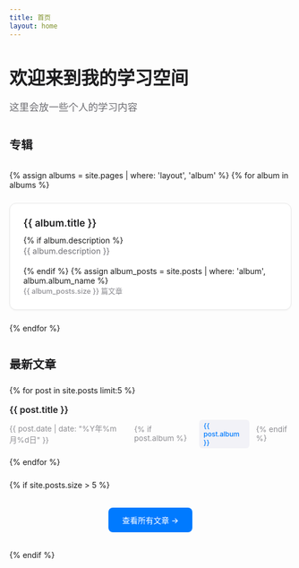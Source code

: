 ```yaml
---
title: 首页
layout: home
---
```


# 欢迎来到我的学习空间

 这里会放一些个人的学习内容

## 专辑

<div class="albums-grid">
  {% assign albums = site.pages | where: 'layout', 'album' %}
  {% for album in albums %}
    <div class="album-card">
      <h3><a href="{{ album.url }}">{{ album.title }}</a></h3>
      {% if album.description %}
        <p>{{ album.description }}</p>
      {% endif %}
      {% assign album_posts = site.posts | where: 'album', album.album_name %}
      <div class="album-meta">{{ album_posts.size }} 篇文章</div>
    </div>
  {% endfor %}
</div>

## 最新文章

<div class="posts-list">
  {% for post in site.posts limit:5 %}
    <div class="post-item">
      <h3><a href="{{ post.url }}">{{ post.title }}</a></h3>
      <div class="post-meta">
        <time>{{ post.date | date: "%Y年%m月%d日" }}</time>
        {% if post.album %}<span class="album-tag">{{ post.album }}</span>{% endif %}
      </div>
    </div>
  {% endfor %}
</div>

{% if site.posts.size > 5 %}
<div class="view-all">
  <a href="/albums/">查看所有文章 →</a>
</div>
{% endif %}

<style>
/* 苹果风格的简洁设计 */
.albums-grid {
  display: grid;
  grid-template-columns: repeat(auto-fit, minmax(280px, 1fr));
  gap: 1.5rem;
  margin: 2rem 0;
}

.album-card {
  background: #ffffff;
  border: 1px solid #e8e8e8;
  border-radius: 12px;
  padding: 1.5rem;
  transition: all 0.3s cubic-bezier(0.25, 0.46, 0.45, 0.94);
  box-shadow: 0 1px 3px rgba(0,0,0,0.05);
}

.album-card:hover {
  transform: translateY(-2px);
  box-shadow: 0 8px 25px rgba(0,0,0,0.15);
  border-color: #d1d1d1;
}

.album-card h3 {
  margin: 0 0 0.75rem 0;
  font-size: 1.1rem;
  font-weight: 600;
}

.album-card h3 a {
  text-decoration: none;
  color: #1d1d1f;
  transition: color 0.2s ease;
}

.album-card h3 a:hover {
  color: #007aff;
}

.album-card p {
  color: #6e6e73;
  font-size: 0.9rem;
  line-height: 1.5;
  margin: 0 0 1rem 0;
}

.album-meta {
  color: #8e8e93;
  font-size: 0.8rem;
  font-weight: 500;
}

.posts-list {
  margin: 1.5rem 0;
}

.post-item {
  padding: 1rem 0;
  border-bottom: 1px solid #f2f2f2;
  transition: background-color 0.2s ease;
}

.post-item:last-child {
  border-bottom: none;
}

.post-item:hover {
  background-color: #fafafa;
  border-radius: 8px;
  padding: 1rem;
  margin: 0 -1rem;
}

.post-item h3 {
  margin: 0 0 0.5rem 0;
  font-size: 1rem;
  font-weight: 600;
}

.post-item h3 a {
  text-decoration: none;
  color: #1d1d1f;
  transition: color 0.2s ease;
}

.post-item h3 a:hover {
  color: #007aff;
}

.post-meta {
  display: flex;
  align-items: center;
  gap: 0.75rem;
  font-size: 0.85rem;
  color: #8e8e93;
}

.album-tag {
  background: #f2f2f7;
  padding: 0.2rem 0.5rem;
  border-radius: 6px;
  font-size: 0.75rem;
  color: #007aff;
  font-weight: 500;
}

.view-all {
  text-align: center;
  margin: 2rem 0;
}

.view-all a {
  display: inline-block;
  padding: 0.75rem 1.5rem;
  background: #007aff;
  color: white;
  text-decoration: none;
  border-radius: 8px;
  font-weight: 500;
  transition: all 0.2s ease;
}

.view-all a:hover {
  background: #0051d5;
  transform: translateY(-1px);
}

/* 全局样式调整 */
h1 {
  font-size: 2rem;
  font-weight: 700;
  color: #1d1d1f;
  margin-bottom: 0.5rem;
}

h1 + p {
  font-size: 1.1rem;
  color: #6e6e73;
  margin-bottom: 2rem;
}

h2 {
  font-size: 1.3rem;
  font-weight: 600;
  color: #1d1d1f;
  margin: 2.5rem 0 1rem 0;
}
</style>
